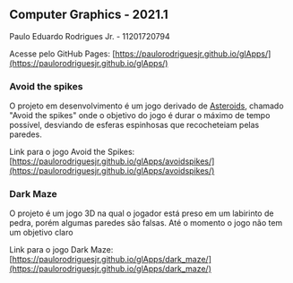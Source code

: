 ## Computer Graphics - 2021.1

Paulo Eduardo Rodrigues Jr. -  11201720794

Acesse pelo GitHub Pages: [https://paulorodriguesjr.github.io/glApps/](https://paulorodriguesjr.github.io/glApps/)

### Avoid the spikes

O projeto em desenvolvimento é um jogo derivado de [Asteroids](http://professor.ufabc.edu.br/~harlen.batagelo/cg/asteroids.html), chamado "Avoid the spikes" onde o objetivo do jogo é durar o máximo de tempo possível, desviando de esferas espinhosas que recocheteiam pelas paredes. 


Link para o jogo Avoid the Spikes:
[https://paulorodriguesjr.github.io/glApps/avoidspikes/](https://paulorodriguesjr.github.io/glApps/avoidspikes/)


### Dark Maze 

O projeto é um jogo 3D na qual o jogador está preso em um labirinto de pedra, porém algumas paredes são falsas. Até o momento o jogo não tem um objetivo claro


Link para o jogo Dark Maze:  [https://paulorodriguesjr.github.io/glApps/dark_maze/](https://paulorodriguesjr.github.io/glApps/dark_maze/)

